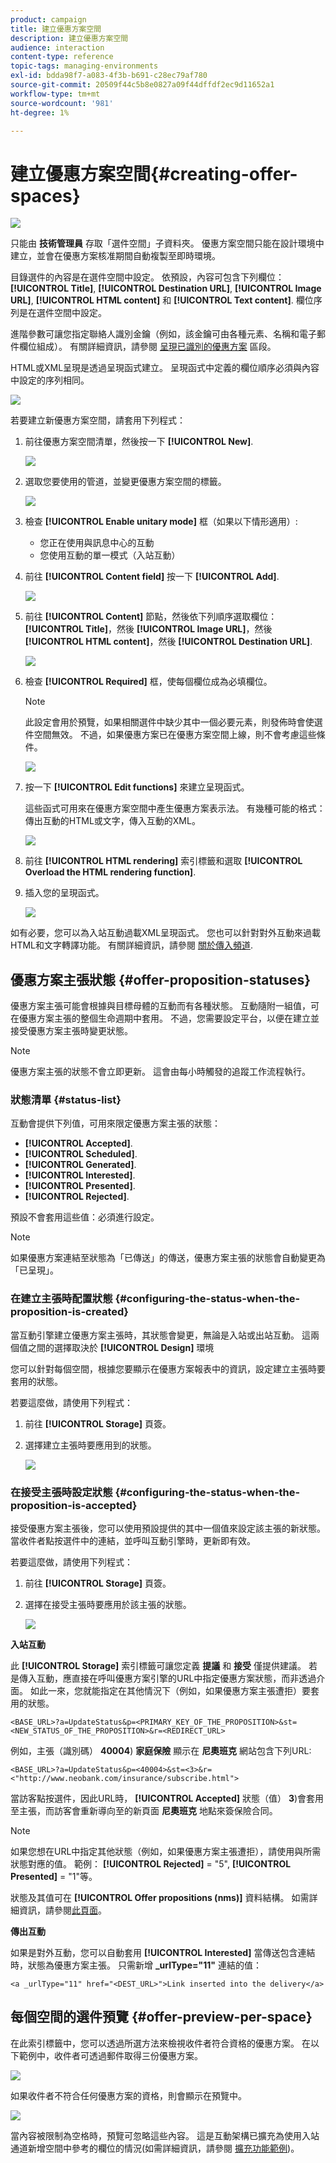 ```yaml
---
product: campaign
title: 建立優惠方案空間
description: 建立優惠方案空間
audience: interaction
content-type: reference
topic-tags: managing-environments
exl-id: bdda98f7-a083-4f3b-b691-c28ec79af780
source-git-commit: 20509f44c5b8e0827a09f44dffdf2ec9d11652a1
workflow-type: tm+mt
source-wordcount: '981'
ht-degree: 1%

---
```


# 建立優惠方案空間{#creating-offer-spaces}

![](../../assets/v7-only.svg)

只能由 **技術管理員** 存取「選件空間」子資料夾。 優惠方案空間只能在設計環境中建立，並會在優惠方案核准期間自動複製至即時環境。

目錄選件的內容是在選件空間中設定。 依預設，內容可包含下列欄位： **[!UICONTROL Title]**, **[!UICONTROL Destination URL]**, **[!UICONTROL Image URL]**, **[!UICONTROL HTML content]** 和 **[!UICONTROL Text content]**. 欄位序列是在選件空間中設定。

進階參數可讓您指定聯絡人識別金鑰（例如，該金鑰可由各種元素、名稱和電子郵件欄位組成）。 有關詳細資訊，請參閱 [呈現已識別的優惠方案](../../interaction/using/integration-via-javascript--client-side-.md#presenting-an-identified-offer) 區段。

HTML或XML呈現是透過呈現函式建立。 呈現函式中定義的欄位順序必須與內容中設定的序列相同。

![](assets/offer_space_create_009.png)

若要建立新優惠方案空間，請套用下列程式：

1. 前往優惠方案空間清單，然後按一下 **[!UICONTROL New]**.

   ![](assets/offer_space_create_001.png)

1. 選取您要使用的管道，並變更優惠方案空間的標籤。

   ![](assets/offer_space_create_002.png)

1. 檢查 **[!UICONTROL Enable unitary mode]** 框（如果以下情形適用）:

   * 您正在使用與訊息中心的互動
   * 您使用互動的單一模式（入站互動）

1. 前往 **[!UICONTROL Content field]** 按一下 **[!UICONTROL Add]**.

   ![](assets/offer_space_create_003.png)

1. 前往 **[!UICONTROL Content]** 節點，然後依下列順序選取欄位： **[!UICONTROL Title]**，然後 **[!UICONTROL Image URL]**，然後 **[!UICONTROL HTML content]**，然後 **[!UICONTROL Destination URL]**.

   ![](assets/offer_space_create_004.png)

1. 檢查 **[!UICONTROL Required]** 框，使每個欄位成為必填欄位。

   >[!NOTE]
   >
   >此設定會用於預覽，如果相關選件中缺少其中一個必要元素，則發佈時會使選件空間無效。 不過，如果優惠方案已在優惠方案空間上線，則不會考慮這些條件。

   ![](assets/offer_space_create_005.png)

1. 按一下 **[!UICONTROL Edit functions]** 來建立呈現函式。

   這些函式可用來在優惠方案空間中產生優惠方案表示法。 有幾種可能的格式：傳出互動的HTML或文字，傳入互動的XML。

   ![](assets/offer_space_create_006.png)

1. 前往 **[!UICONTROL HTML rendering]** 索引標籤和選取 **[!UICONTROL Overload the HTML rendering function]**.
1. 插入您的呈現函式。

   ![](assets/offer_space_create_007.png)

如有必要，您可以為入站互動過載XML呈現函式。 您也可以針對對外互動來過載HTML和文字轉譯功能。 有關詳細資訊，請參閱 [關於傳入頻道](../../interaction/using/about-inbound-channels.md).

## 優惠方案主張狀態 {#offer-proposition-statuses}

優惠方案主張可能會根據與目標母體的互動而有各種狀態。 互動隨附一組值，可在優惠方案主張的整個生命週期中套用。 不過，您需要設定平台，以便在建立並接受優惠方案主張時變更狀態。

>[!NOTE]
>
>優惠方案主張的狀態不會立即更新。 這會由每小時觸發的追蹤工作流程執行。

### 狀態清單 {#status-list}

互動會提供下列值，可用來限定優惠方案主張的狀態：

* **[!UICONTROL Accepted]**.
* **[!UICONTROL Scheduled]**.
* **[!UICONTROL Generated]**.
* **[!UICONTROL Interested]**.
* **[!UICONTROL Presented]**.
* **[!UICONTROL Rejected]**.

預設不會套用這些值：必須進行設定。

>[!NOTE]
>
>如果優惠方案連結至狀態為「已傳送」的傳送，優惠方案主張的狀態會自動變更為「已呈現」。

### 在建立主張時配置狀態 {#configuring-the-status-when-the-proposition-is-created}

當互動引擎建立優惠方案主張時，其狀態會變更，無論是入站或出站互動。 這兩個值之間的選擇取決於 **[!UICONTROL Design]** 環境

您可以針對每個空間，根據您要顯示在優惠方案報表中的資訊，設定建立主張時要套用的狀態。

若要這麼做，請使用下列程式：

1. 前往 **[!UICONTROL Storage]** 頁簽。
1. 選擇建立主張時要應用到的狀態。

   ![](assets/offer_update_status_001.png)

### 在接受主張時設定狀態 {#configuring-the-status-when-the-proposition-is-accepted}

接受優惠方案主張後，您可以使用預設提供的其中一個值來設定該主張的新狀態。 當收件者點按選件中的連結，並呼叫互動引擎時，更新即有效。

若要這麼做，請使用下列程式：

1. 前往 **[!UICONTROL Storage]** 頁簽。
1. 選擇在接受主張時要應用於該主張的狀態。

   ![](assets/offer_update_status_002.png)

**入站互動**

此 **[!UICONTROL Storage]** 索引標籤可讓您定義 **提議** 和 **接受** 僅提供建議。 若是傳入互動，應直接在呼叫優惠方案引擎的URL中指定優惠方案狀態，而非透過介面。 如此一來，您就能指定在其他情況下（例如，如果優惠方案主張遭拒）要套用的狀態。

```
<BASE_URL>?a=UpdateStatus&p=<PRIMARY_KEY_OF_THE_PROPOSITION>&st=<NEW_STATUS_OF_THE_PROPOSITION>&r=<REDIRECT_URL>
```

例如，主張（識別碼） **40004**) **家庭保險** 顯示在 **尼奧班克** 網站包含下列URL:

```
<BASE_URL>?a=UpdateStatus&p=<40004>&st=<3>&r=<"http://www.neobank.com/insurance/subscribe.html">
```

當訪客點按選件，因此URL時， **[!UICONTROL Accepted]** 狀態（值） **3**)會套用至主張，而訪客會重新導向至的新頁面 **尼奧班克** 地點來簽保險合同。

>[!NOTE]
>
>如果您想在URL中指定其他狀態（例如，如果優惠方案主張遭拒），請使用與所需狀態對應的值。 範例： **[!UICONTROL Rejected]** = &quot;5&quot;, **[!UICONTROL Presented]** = &quot;1&quot;等。
>
>狀態及其值可在 **[!UICONTROL Offer propositions (nms)]** 資料結構。 如需詳細資訊，請參閱[此頁面](../../configuration/using/data-schemas.md)。

**傳出互動**

如果是對外互動，您可以自動套用 **[!UICONTROL Interested]** 當傳送包含連結時，狀態為優惠方案主張。 只需新增 **_urlType=&quot;11&quot;** 連結的值：

```
<a _urlType="11" href="<DEST_URL>">Link inserted into the delivery</a>
```

## 每個空間的選件預覽 {#offer-preview-per-space}

在此索引標籤中，您可以透過所選方法來檢視收件者符合資格的優惠方案。 在以下範例中，收件者可透過郵件取得三份優惠方案。

![](assets/offer_space_overview_002.png)

如果收件者不符合任何優惠方案的資格，則會顯示在預覽中。

![](assets/offer_space_overview_001.png)

當內容被限制為空格時，預覽可忽略這些內容。 這是互動架構已擴充為使用入站通道新增空間中參考的欄位的情況(如需詳細資訊，請參閱 [擴充功能範例](../../interaction/using/extension-example.md))。
